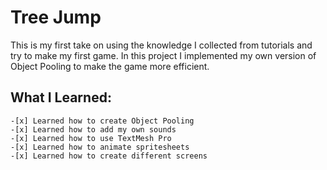 # Tree Jump
This is my first take on using the knowledge I collected from tutorials and try to make my first game. In this project I implemented my own version of Object Pooling to make the game more efficient.

## What I Learned:
	-[x] Learned how to create Object Pooling
	-[x] Learned how to add my own sounds
	-[x] Learned how to use TextMesh Pro
	-[x] Learned how to animate spritesheets
	-[x] Learned how to create different screens

